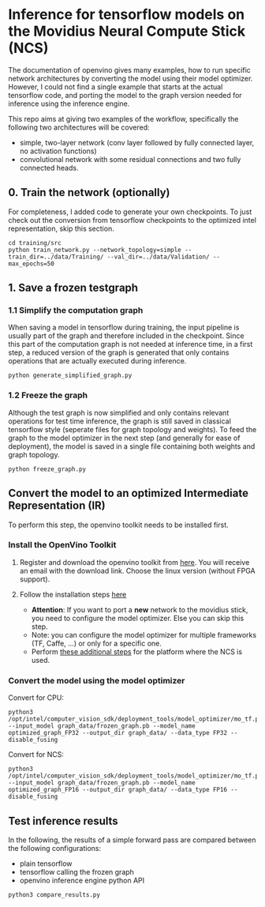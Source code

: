 # Inference for tensorflow models on the Movidius Neural Compute Stick (NCS)

The documentation of openvino gives many examples, how to run specific network architectures by converting the model using their model optimizer. However, I could not find a single example that starts at the actual tensorflow code, and porting the model to the graph version needed for inference using the inference engine. 

This repo aims at giving two examples of the workflow, specifically the following two architectures will be covered:
 - simple, two-layer network (conv layer followed by fully connected layer, no activation functions)
 - convolutional network with some residual connections and two fully connected heads.


## 0. Train the network (optionally)
For completeness, I added code to generate your own checkpoints. To just check out the conversion from tensorflow checkpoints to the optimized intel representation, skip this section.

```
cd training/src
python train_network.py --network_topology=simple --train_dir=../data/Training/ --val_dir=../data/Validation/ --max_epochs=50
```

## 1. Save a frozen testgraph

### 1.1 Simplify the computation graph
When saving a model in tensorflow during training, the input pipeline is usually part of the graph and therefore included in the checkpoint. Since this part of the computation graph is not needed at inference time, in a first step, a reduced version of the graph is generated that only contains operations that are actually executed during inference. 

```
python generate_simplified_graph.py
```

### 1.2 Freeze the graph
Although the test graph is now simplified and only contains relevant operations for test time inference, the graph is still saved in classical tensorflow style (seperate files for graph topology and weights). To feed the graph to the model optimizer in the next step (and generally for ease of deployment), the model is saved in a single file containing both weights and graph topology. 
```
python freeze_graph.py
```

## Convert the model to an optimized Intermediate Representation (IR)
To perform this step, the openvino toolkit needs to be installed first.
### Install the OpenVino Toolkit
1. Register and download the openvino toolkit from [here](https://software.intel.com/en-us/neural-compute-stick/get-started). You will receive an email with the download link. Choose the linux version (without FPGA support).

2. Follow the installation steps [here](https://software.intel.com/en-us/articles/OpenVINO-Install-Linux#inpage-nav-2)
   * **Attention**: If you want to port a **new** network to the movidius stick, you need to configure the model optimizer. Else you can skip this step.  
   * Note: you can configure the model optimizer for multiple frameworks (TF, Caffe, ...) or only for a specific one. 
   * Perform [these additional steps](https://software.intel.com/en-us/articles/OpenVINO-Install-Linux#inpage-nav-3-2) for the platform where the NCS is used.
   
### Convert the model using the model optimizer
Convert for CPU:
```
python3 /opt/intel/computer_vision_sdk/deployment_tools/model_optimizer/mo_tf.py --input_model graph_data/frozen_graph.pb --model_name optimized_graph_FP32 --output_dir graph_data/ --data_type FP32 --disable_fusing
```

Convert for NCS:
```
python3 /opt/intel/computer_vision_sdk/deployment_tools/model_optimizer/mo_tf.py --input_model graph_data/frozen_graph.pb --model_name optimized_graph_FP16 --output_dir graph_data/ --data_type FP16 --disable_fusing
```

## Test inference results

In the following, the results of a simple forward pass are compared between the following configurations:
 - plain tensorflow
 - tensorflow calling the frozen graph
 - openvino inference engine python API
   
```
python3 compare_results.py 
```
